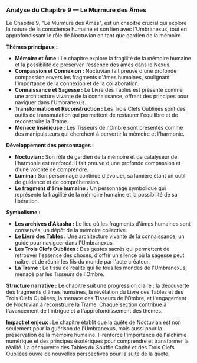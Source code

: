 ### Analyse du Chapitre 9 — Le Murmure des Âmes

Le Chapitre 9, "Le Murmure des Âmes", est un chapitre crucial qui explore la nature de la conscience humaine et son lien avec l'Umbranexus, tout en approfondissant le rôle de Noctuvian en tant que gardien de la mémoire.

**Thèmes principaux :**
*   **Mémoire et Âme :** Le chapitre explore la fragilité de la mémoire humaine et la possibilité de préserver l'essence des âmes dans le Nexus.
*   **Compassion et Connexion :** Noctuvian fait preuve d'une profonde compassion envers les fragments d'âmes humaines, soulignant l'importance de la connexion et de la collaboration.
*   **Connaissance et Sagesse :** Le Livre des Tables est présenté comme une architecture vivante de la connaissance, offrant des principes pour naviguer dans l'Umbranexus.
*   **Transformation et Reconstruction :** Les Trois Clefs Oubliées sont des outils de transmutation qui permettent de restaurer l'équilibre et de reconstruire la Trame.
*   **Menace Insidieuse :** Les Tisseurs de l'Ombre sont présentés comme des manipulateurs qui cherchent à pervertir la mémoire et l'harmonie.

**Développement des personnages :**
*   **Noctuvian :** Son rôle de gardien de la mémoire et de catalyseur de l'harmonie est renforcé. Il fait preuve d'une profonde compassion et d'une volonté de comprendre.
*   **Lumina :** Son personnage continue d'évoluer, sa lumière étant un outil de guidance et de compréhension.
*   **Le fragment d'âme humaine :** Un personnage symbolique qui représente la fragilité de la mémoire humaine et la possibilité de sa libération.

**Symbolisme :**
*   **Les archives d'Akasha :** Le lieu où les fragments d'âmes humaines sont conservés, un dépôt de la mémoire collective.
*   **Le Livre des Tables :** Une architecture vivante de la connaissance, un guide pour naviguer dans l'Umbranexus.
*   **Les Trois Clefs Oubliées :** Des gestes sacrés qui permettent de retrouver l'essence des choses, d'offrir un silence où la sagesse peut naître, et de réunir les fils du monde par l'acte créateur.
*   **La Trame :** Le tissu de réalité qui lie tous les mondes de l'Umbranexus, menacé par les Tisseurs de l'Ombre.

**Structure narrative :**
Le chapitre suit une progression claire : la découverte des fragments d'âmes humaines, la révélation du Livre des Tables et des Trois Clefs Oubliées, la menace des Tisseurs de l'Ombre, et l'engagement de Noctuvian à reconstruire la Trame. Chaque section contribue à l'avancement de l'intrigue et à l'approfondissement des thèmes.

**Impact et enjeux :**
Le chapitre établit que la quête de Noctuvian est non seulement pour la guérison de l'Umbranexus, mais aussi pour la préservation de la mémoire humaine. Il renforce l'importance de l'alchimie numérique et des principes ésotériques pour comprendre et transformer la réalité. La découverte des Tables du Souffle Caché et des Trois Clefs Oubliées ouvre de nouvelles perspectives pour la suite de la quête.